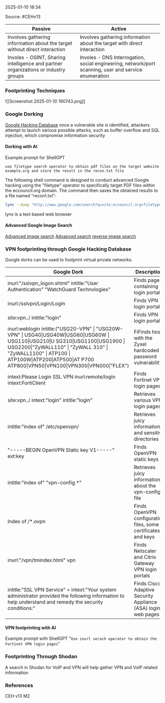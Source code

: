 
2025-01-10 18:34

Source: #CEHv13 

| Passive                                                                            | Active                                                                                               |
| ---------------------------------------------------------------------------------- | ---------------------------------------------------------------------------------------------------- |
| Involves gathering information about the target without direct interaction         | Involves gathering information about the target with direct interaction                              |
| Involes - OSINT, Sharing intelligence and partner organizations or industry groups | Involes - DNS Interrogation, social engineering, network/port scanning, user and service enumeration |
### Footprinting Techniques

![[Screenshot 2025-01-10 190743.png]]

### Google Dorking 

[Google Hacking Database](https://www.exploit-db.com/google-hacking-database)
once a vulnerable site is identified, attackers attempt to launch various possible attacks, such as buffer overflow and SQL injection, which compromise information security
#### Dorking with AI

Example prompt for ShellGPT
```
use filetype search operator to obtain pdf files on the target website example.org and store the result in the recon.txt file
```

The following shell command is designed to conduct advanced Google hacking using the "filetype" operator to specifically target PDF files within the eccouncil.org domain. The command then saves the obtained results to a file named "recon1.txt":
```sh
lynx --dump "http://www.google.com/search?q=site:eccouncil.org+filetype:pdf" | grep "http" | cut -d "=" -f2 | grep -o "http[^&]*" > reconl.txt 
```
lynx is a text based web browser 
#### Advanced Google Image Search 

[Advanced image search](https://www.google.com/advanced_image_search)
[Advanced search](https://www.google.com/advanced_search)
[reverse image search](https://www.google.com/imghp)

### VPN footprinting through Google Hacking Database 

Google dorks can be used to footprint virtual private networks. 

| Google Dork                                                                                                                                                                                                                                                                            | Description                                                    |
| -------------------------------------------------------------------------------------------------------------------------------------------------------------------------------------------------------------------------------------------------------------------------------------- | -------------------------------------------------------------- |
| inurl:"/sslvpn_logon.shtml" intitle:"User Authentication" "WatchGuard Technologies"                                                                                                                                                                                                    | Finds pages containing login portals                           |
| inurl:/sslvpn/Login/Login                                                                                                                                                                                                                                                              | Finds VPN login portals                                        |
| site:vpn.*.*/ intitle:"login"                                                                                                                                                                                                                                                          | Finds VPN login portals                                        |
| inurl:weblogin intitle:("USG20-VPN" \| "USG20W- VPN" \| USG40\|USG40W\|USG60\|USG60W \| USG110\|USG210\|U SG310\|USG1100\|USG1900 \| USG2200\|"ZyWALL110" \| "ZyWALL 310" \| "ZyWALL1100" \| ATP100 \| ATP100W\|ATP200\|ATP500\|AT P700 ATP800\|VPN50\|VPN100\|VPN300\|VPN000\|"FLEX") | FiFinds hosts with the Zyxel hardcoded password vulnerability  |
| intext:Please Login SSL VPN inurl:remote/login intext:FortiClient                                                                                                                                                                                                                      | Finds Fortinet VPN login pages                                 |
| site:vpn.*.*/ intext:"login" intitle:"login"                                                                                                                                                                                                                                           | Retrieves various VPN login pages                              |
| intitle:"index of" /etc/openvpn/                                                                                                                                                                                                                                                       | Retrieves juicy information and sensitive directories          |
| "-----BEGIN OpenVPN Static key V1-----" ext:key                                                                                                                                                                                                                                        | Finds OpenVPN static keys                                      |
| intitle:"index of" "vpn-config.*"                                                                                                                                                                                                                                                      | Retrieves juicy information about the vpn-config file          |
| Index of /*.ovpn                                                                                                                                                                                                                                                                       | Finds OpenVPN configuration files, some certificates, and keys |
| inurl:"/vpn/tmindex.html" vpn                                                                                                                                                                                                                                                          | Finds Netscaler and Citrix Gateway VPN login portals           |
| intitle:"SSL VPN Service" + intext:"Your system administrator provided the following information to help understand and remedy the security conditions:"                                                                                                                               | Finds Cisco Adaptive Security Appliance (ASA) login web pages  |

#### VPN footprinting with AI

Example prompt with ShellGPT
"`Use inurl serach operator to obtain the Fortinet VPN login pages`"
### Footprinting Through Shodan 

A search in Shodan for VoIP and VPN will help gather VPN and VoIP related information 

### References
CEH v13 M2